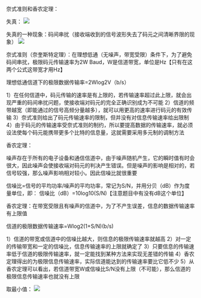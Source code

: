 奈式准则和香农定理：

失真：
![](https://tva1.sinaimg.cn/large/008eGmZEly1gosdnj0jstj31ps0nv4hk.jpg)

失真的一种现象：码间串扰（接收端收到的信号波形失去了码元之间清晰界限的现象）
![](https://tva1.sinaimg.cn/large/008eGmZEly1gosdnroynrj31d40ifwq8.jpg)

奈式准则（奈奎斯特定理）：在理想低通（无噪声，带宽受限）条件下，为了避免码间串扰，极限码元传输速率为2W Baud，W是信道带宽，单位是Hz【只有在这两个公式这带宽才用Hz】

理想低通信道下的极限数据传输率=2Wlog2V（b/s）

1）在任何信道中，码元传输的速率是有上限的，若传输速率超过此上限，就会出现严重的码间串扰问题，使接收端对码元的完全正确识别成为不可能
2）信道的频带越宽（即能通过的信号高频分量越多），就可以用更高的速率进行码元的有效传输
3）奈式准则给出了码元传输速率的限制，但并没有对信息传输速率给出限制
4）由于码元的传输速率受奈式准则的制约，所以要提高数据的传输速率，就必须设法使每个码元能携带更多个比特的信息量，这就需要采用多元制的调制方法

香农定理：

噪声存在于所有的电子设备和通信信道中，由于噪声随机产生，它的瞬时值有时会很大，因此噪声会使接收端对码元的判决产生错误。但是噪声的影响是相对的，若信号较强，那么噪声影响相对较小。因此信噪比就很重要

信噪比=信号的平均功率/噪声的平均功率，常记为S/N，并用分贝（dB）作为度量单位，即：
信噪比（dB）=10log10(S/N)【注意题目中有没有dB这个单位】

香农定理：在带宽受限且有噪声的信道中，为了不产生误差，信息的数据传输速率有上限值

信道的极限数据传输速率=Wlog2(1+S/N)(b/s)

1）信道的带宽或信道中的信噪比越大，则信息的极限传输速率就越高
2）对一定的传输带宽和一定的信噪比，信息传输速率的上限就确定了
3）只要信息的传输速率低于信道的极限传输速率，就一定能找到某种方法来实现无差错的传输
4）香农定理得出的为极限信息传输速率，实际信道能达到的传输速率要比它低不少
5）从香农定理可以看出，若信道带宽W或信噪比S/N没有上限（不可能），那么信道的极限信息传输速率也就没有上限

取最小值：
![](https://tva1.sinaimg.cn/large/008eGmZEly1gosdnzxwyoj31c00aun3z.jpg)
